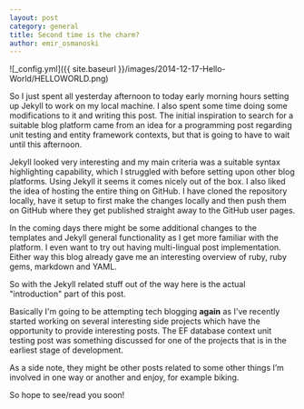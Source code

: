 ```yaml
---
layout: post
category: general
title: Second time is the charm?
author: emir_osmanoski
---
```


![_config.yml]({{ site.baseurl }}/images/2014-12-17-Hello-World/HELLOWORLD.png)

So I just spent all yesterday afternoon to today early morning hours setting up Jekyll to work on my local machine. I also spent some time doing some modifications to it and writing this post. The initial inspiration to search for a suitable blog platform came from an idea for a programming post regarding unit testing and entity framework contexts, but that is going to have to wait until this afternoon.

Jekyll looked very interesting and my main criteria was a suitable syntax highlighting capability, which I struggled with before setting upon other blog platforms. Using Jekyll it seems it comes nicely out of the box. I also liked the idea of hosting the entire thing on GitHub. I have cloned the repository locally, have it setup to first make the changes locally and then push them on GitHub where they get published straight away to the GitHub user pages.

In the coming days there might be some additional changes to the templates and Jekyll general functionality as I get more familiar with the platform. I even want to try out having multi-lingual post implementation. Either way this blog already gave me an interesting overview of ruby, ruby gems, markdown and YAML.

So with the Jekyll related stuff out of the way here is the actual "introduction" part of this post.

Basically I'm going to be attempting tech blogging **again** as I've recently started working on several interesting side projects which have the opportunity to provide interesting posts. The EF database context unit testing post was something discussed for one of the projects that is in the earliest stage of development.

As a side note, they might be other posts related to some other things I’m involved in one way or another and enjoy, for example biking.

So hope to see/read you soon!
